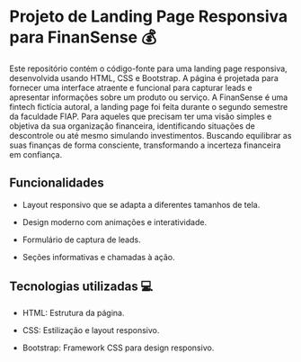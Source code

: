 # Projeto de Landing Page Responsiva para FinanSense 💰

Este repositório contém o código-fonte para uma landing page responsiva, desenvolvida usando HTML, CSS e Bootstrap. A página é projetada para fornecer uma interface atraente e funcional para capturar leads e apresentar informações sobre um produto ou serviço. A FinanSense é uma fintech fictícia autoral, a landing page foi feita durante o segundo semestre da faculdade FIAP. Para aqueles que precisam ter uma visão simples e objetiva da sua organização financeira, identificando situações de descontrole ou até mesmo simulando investimentos. Buscando equilibrar as suas finanças de forma consciente, transformando a incerteza financeira em confiança. 

## Funcionalidades
- Layout responsivo que se adapta a diferentes tamanhos de tela.
  
- Design moderno com animações e interatividade.
  
- Formulário de captura de leads.
  
- Seções informativas e chamadas à ação.
  
## Tecnologias utilizadas 💻
- HTML: Estrutura da página.
  
- CSS: Estilização e layout responsivo.
  
- Bootstrap: Framework CSS para design responsivo.

